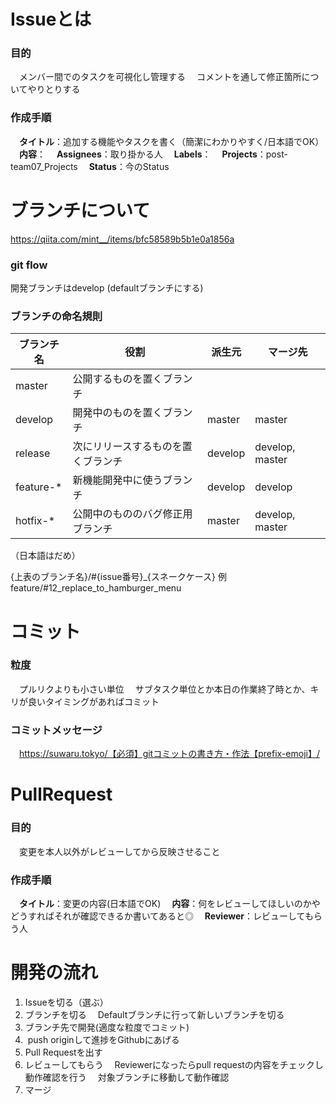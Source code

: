 # Issueとは
### 目的
　メンバー間でのタスクを可視化し管理する
　コメントを通して修正箇所についてやりとりする

### 作成手順
　**タイトル**：追加する機能やタスクを書く（簡潔にわかりやすく/日本語でOK）
　**内容**：
　**Assignees**：取り掛かる人
　**Labels**：
　**Projects**：post-team07_Projects
　**Status**：今のStatus

# ブランチについて
https://qiita.com/mint__/items/bfc58589b5b1e0a1856a

### git flow
開発ブランチはdevelop (defaultブランチにする)

### ブランチの命名規則
ブランチ名 | 役割 | 派生元 | マージ先
-- | -- | -- | --
master | 公開するものを置くブランチ |   |  
develop | 開発中のものを置くブランチ | master | master
release | 次にリリースするものを置くブランチ | develop | develop, master
feature-* | 新機能開発中に使うブランチ | develop | develop
hotfix-* | 公開中のもののバグ修正用ブランチ | master | develop, master
（日本語はだめ）

{上表のブランチ名}/#{issue番号}_{スネークケース}
例 feature/#12_replace_to_hamburger_menu

# コミット
### 粒度
　プルリクよりも小さい単位
　サブタスク単位とか本日の作業終了時とか、キリが良いタイミングがあればコミット

### コミットメッセージ
　https://suwaru.tokyo/【必須】gitコミットの書き方・作法【prefix-emoji】/

# PullRequest
### 目的
　変更を本人以外がレビューしてから反映させること

### 作成手順
　**タイトル**：変更の内容(日本語でOK)
　**内容**：何をレビューしてほしいのかやどうすればそれが確認できるか書いてあると◎
　**Reviewer**：レビューしてもらう人

# 開発の流れ

1. Issueを切る（選ぶ）
2. ブランチを切る
　Defaultブランチに行って新しいブランチを切る
3. ブランチ先で開発(適度な粒度でコミット)
4.  push originして進捗をGithubにあげる
5. Pull Requestを出す
6. レビューしてもらう
　Reviewerになったらpull requestの内容をチェックし動作確認を行う 
　対象ブランチに移動して動作確認
7. マージ
